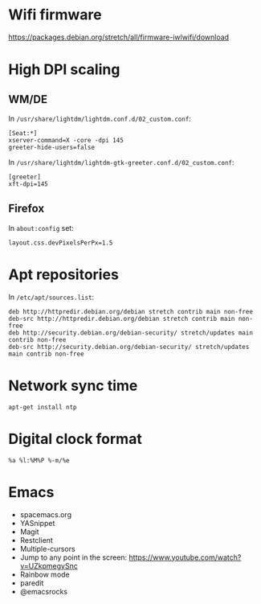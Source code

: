 # Wifi firmware #

https://packages.debian.org/stretch/all/firmware-iwlwifi/download

# High DPI scaling #

## WM/DE ##

In `/usr/share/lightdm/lightdm.conf.d/02_custom.conf`:

    [Seat:*]
    xserver-command=X -core -dpi 145
    greeter-hide-users=false

In `/usr/share/lightdm/lightdm-gtk-greeter.conf.d/02_custom.conf`:

    [greeter]
    xft-dpi=145

## Firefox ##

In `about:config` set:

    layout.css.devPixelsPerPx=1.5

# Apt repositories #

In `/etc/apt/sources.list`:

    deb http://httpredir.debian.org/debian stretch contrib main non-free
    deb-src http://httpredir.debian.org/debian stretch contrib main non-free
    deb http://security.debian.org/debian-security/ stretch/updates main contrib non-free
    deb-src http://security.debian.org/debian-security/ stretch/updates main contrib non-free

# Network sync time #

    apt-get install ntp

# Digital clock format #

    %a %l:%M%P %-m/%e

# Emacs #

- spacemacs.org
- YASnippet
- Magit
- Restclient
- Multiple-cursors
- Jump to any point in the screen: https://www.youtube.com/watch?v=UZkpmegySnc
- Rainbow mode
- paredit
- @emacsrocks
